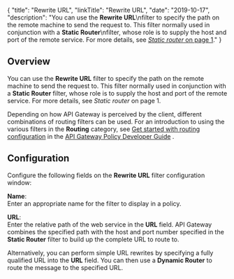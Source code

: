 {
"title": "Rewrite URL",
"linkTitle": "Rewrite URL",
"date": "2019-10-17",
"description": "You can use the **Rewrite URL**\\nfilter to specify the path on the remote machine to send the request to. This filter normally used in conjunction with a **Static Router**\\nfilter, whose role is to supply the host and port of the remote service. For more details, see [*Static router* on page 1](%3Ca%20href=)."
}
﻿
<div id="p_connection_rewrite_over">

Overview
--------

You can use the **Rewrite URL**
filter to specify the path on the remote machine to send the request to. This filter normally used in conjunction with a **Static Router**
filter, whose role is to supply the host and port of the remote service. For more details, see *Static router* on page 1.

Depending on how API Gateway is perceived by the client, different combinations of routing filters can be used. For an introduction to using the various filters in the **Routing**
category, see
[Get started with routing configuration](/csh?context=625&product=prod-api-gateway-77)
in the
[API Gateway Policy Developer Guide](/bundle/APIGateway_77_PolicyDevGuide_allOS_en_HTML5/)
.

</div>

<div id="p_connection_rewrite_conf">

Configuration
-------------

Configure the following fields on the **Rewrite URL**
filter configuration window:

**Name**:\
Enter an appropriate name for the filter to display in a policy.

**URL**:\
Enter the relative path of the web service in the **URL**
field. API Gateway combines the specified path with the host and port number specified in the **Static Router**
filter to build up the complete URL to route to.

Alternatively, you can perform simple URL rewrites by specifying a fully qualified URL into the **URL**
field. You can then use a **Dynamic Router**
to route the message to the specified URL.

</div>
